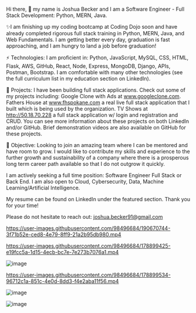 Hi there, 👋 my name is Joshua Becker and I am a Software Engineer - Full Stack Development: Python, MERN, Java.

✨I am finishing up my coding bootcamp at Coding Dojo soon and have already completed rigorous full stack training in Python, MERN, Java, and Web Fundamentals. I am getting better every day, graduation is fast approaching, and I am hungry to land a job before graduation!

⚡ Technologies: I am proficient in: Python, JavaScript, MySQL, CSS, HTML, Flask, AWS, GitHub, React, Node, Express, MongoDB, Django, APIs, Postman, Bootstrap. I am comfortable with many other technologies (see the full curriculum list in my education section on LinkedIn).

🔭 Projects: I have been building full stack applications. Check out some of my projects including: Google Clone with Ads at www.googleclone.com. Fathers House at www.fhspokane.com a real live full stack application that I built which is being used by the organization. TV Shows at http://50.18.70.228 a full stack application w/ login and registration and CRUD. You can see more information about these projects on both LinkedIn and/or GitHub. Brief demonstration videos are also available on GitHub for these projects.

🌱 Objective: Looking to join an amazing team where I can be mentored and have room to grow. I would like to contribute my skills and experience to the further growth and sustainability of a company where there is a prosperous long term career path available so that I do not outgrow it quickly.

I am actively seeking a full time position: Software Engineer Full Stack or Back End.
I am also open to Cloud, Cybersecurity, Data, Machine Learning/Artificial Intelligence.

My resume can be found on LinkedIn under the featured section. Thank you for your time!

Please do not hesitate to reach out: joshua.becker91@gmail.com




https://user-images.githubusercontent.com/98496684/190670744-3f71b52e-ced8-4e79-8ff9-21a2b95db980.mp4

https://user-images.githubusercontent.com/98496684/178899425-e19fcc5a-1d15-4ecb-bc7e-7e273b7076a1.mp4

![image](https://user-images.githubusercontent.com/98496684/191680231-0ed0942b-2e3a-4af0-865b-7ffb3d8e774c.png)

https://user-images.githubusercontent.com/98496684/178899534-96712c1a-851c-4e0d-8dd3-f4e2aba11f56.mp4

![image](https://user-images.githubusercontent.com/98496684/188943090-6e14e459-7c79-4c60-b516-a3776c70ace2.png)

![image](https://user-images.githubusercontent.com/98496684/189730273-681831d0-cf0d-4df1-914a-5edfd10a9f0e.png)

<!--
**joshuabecker91/joshuabecker91** is a ✨ _special_ ✨ repository because its `README.md` (this file) appears on your GitHub profile.

-->
